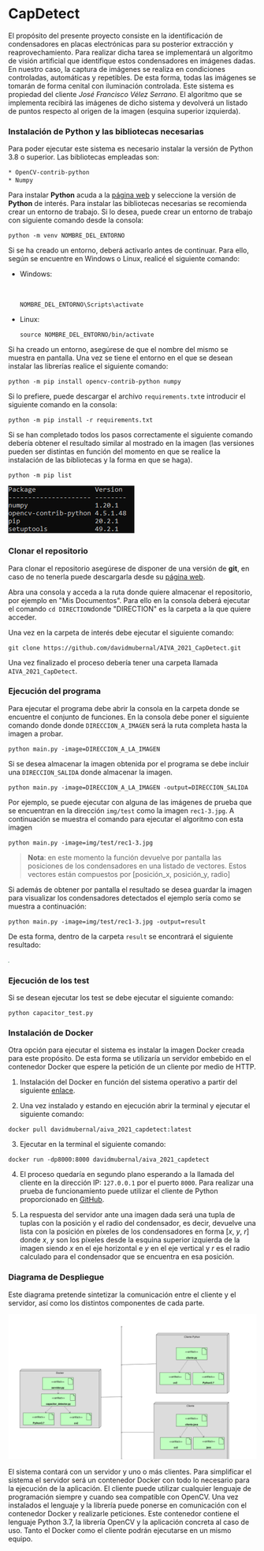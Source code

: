 # CapDetect

El propósito del presente proyecto consiste en la identificación de condensadores en placas electrónicas para su posterior extracción y reaprovechamiento. Para realizar dicha tarea se implementará un algoritmo de visión artificial que identifique estos condensadores en imágenes dadas.
En nuestro caso, la captura de imágenes se realiza en condiciones controladas, automáticas y repetibles. De esta forma, todas las imágenes se tomarán de forma cenital con iluminación controlada. Este sistema es propiedad del cliente _José Francisco Vélez Serrano_. El algoritmo que se implementa recibirá las imágenes de dicho sistema y devolverá un listado de puntos respecto al origen de la imagen (esquina superior izquierda).

### Instalación de Python y las bibliotecas necesarias

Para poder ejecutar este sistema es necesario instalar la versión de Python 3.8 o superior. Las bibliotecas empleadas son:

	* OpenCV-contrib-python
	* Numpy

Para instalar __Python__ acuda a la [página web](https://www.python.org/downloads/) y seleccione la versión de __Python__ de interés.
Para instalar las bibliotecas necesarias se recomienda crear un entorno de trabajo. Si lo desea, puede crear un entorno de trabajo con siguiente comando desde la consola:

```
python -m venv NOMBRE_DEL_ENTORNO
```

Si se ha creado un entorno, deberá activarlo antes de continuar. Para ello, según se encuentre en Windows o Linux, realicé el siguiente comando:

* Windows:

  ​	

  ```
  NOMBRE_DEL_ENTORNO\Scripts\activate
  ```

* Linux:

  ```
  source NOMBRE_DEL_ENTORNO/bin/activate
  ```

Si ha creado un entorno, asegúrese de que el nombre del mismo se muestra en pantalla. Una vez se tiene el entorno en el que se desean instalar las librerías realice el siguiente comando:

```
python -m pip install opencv-contrib-python numpy
```

Si lo prefiere, puede descargar el archivo `requirements.txt`e introducir el siguiente comando en la consola:

```
python -m pip install -r requirements.txt
```

Si se han completado todos los pasos correctamente el siguiente comando debería obtener el resultado similar al mostrado en la imagen (las versiones pueden ser distintas en función del momento en que se realice la instalación de las bibliotecas y la forma en que se haga).

```
python -m pip list
```

![image-20210406133110554](img/README/console_output.png)

### Clonar el repositorio

Para clonar el repositorio asegúrese de disponer de una versión de __git__, en caso de no tenerla puede descargarla desde su [página web](https://git-scm.com/downloads).

Abra una consola y acceda a la ruta donde quiere almacenar el repositorio, por ejemplo en "Mis Documentos". Para ello en la consola deberá ejecutar el comando `cd DIRECTION`donde "DIRECTION" es la carpeta a la que quiere acceder.

Una vez en la carpeta de interés debe ejecutar el siguiente comando:

```
git clone https://github.com/davidmubernal/AIVA_2021_CapDetect.git
```

Una vez finalizado el proceso debería tener una carpeta llamada `AIVA_2021_CapDetect`.

### Ejecución del programa

Para ejecutar el programa debe abrir la consola en la carpeta donde se encuentre el conjunto de funciones. En la consola debe poner el siguiente comando donde donde `DIRECCION_A_IMAGEN` será la ruta completa hasta la imagen a probar.

```
python main.py -image=DIRECCION_A_LA_IMAGEN
```

Si se desea almacenar la imagen obtenida por el programa se debe incluir una `DIRECCION_SALIDA` donde almacenar la imagen.

```
python main.py -image=DIRECCION_A_LA_IMAGEN -output=DIRECCION_SALIDA
```

Por ejemplo, se puede ejecutar con alguna de las imágenes de prueba que se encuentran en la dirección `img/test` como la imagen `rec1-3.jpg`. A continuación se muestra el comando para ejecutar el algoritmo con esta imagen

```
python main.py -image=img/test/rec1-3.jpg
```

> __Nota__: en este momento la función devuelve por pantalla las posiciones de los condensadores en una listado de vectores. Estos vectores están compuestos por [posición_x, posición_y, radio]

Si además de obtener por pantalla el resultado se desea guardar la imagen para visualizar los condensadores detectados el ejemplo sería como se muestra a continuación:

```
python main.py -image=img/test/rec1-3.jpg -output=result
```

De esta forma, dentro de la carpeta `result` se encontrará el siguiente resultado:

<img src="img/README/output_image_1-3.jpg" style="zoom: 15%;" />

### Ejecución de los test

Si se desean ejecutar los test se debe ejecutar el siguiente comando:

```
python capacitor_test.py
```

### Instalación de Docker

Otra opción para ejecutar el sistema es instalar la imagen Docker creada para este propósito. De esta forma se utilizaría un servidor embebido en el contenedor Docker que espere la petición de un cliente por medio de HTTP.

1. Instalación del Docker en función del sistema operativo a partir del siguiente [enlace](https://docs.docker.com/get-docker/).

2. Una vez instalado y estando en ejecución abrir la terminal y ejecutar el siguiente comando:

  ```
  docker pull davidmubernal/aiva_2021_capdetect:latest
  ```

3. Ejecutar en la terminal el siguiente comando:

  ```
  docker run -dp8000:8000 davidmubernal/aiva_2021_capdetect
  ```

4. El proceso quedaría en segundo plano esperando a la llamada del cliente en la dirección IP:
  `127.0.0.1` por el puerto `8000`. Para realizar una prueba de funcionamiento puede utilizar el
  cliente de Python proporcionado en [GitHub](https://github.com/davidmubernal/AIVA_2021_CapDetect/blob/main/cliente.py).

5. La respuesta del servidor ante una imagen dada será una tupla de tuplas con la posición y el
radio del condensador, es decir, devuelve una lista con la posición en píxeles de los
condensadores en forma [_x_, _y_, _r_] donde _x_, _y_ son los píxeles desde la esquina superior izquierda
de la imagen siendo _x_ en el eje horizontal e _y_ en el eje vertical y _r_ es el radio calculado para
el condensador que se encuentra en esa posición.

### Diagrama de Despliegue

Este diagrama pretende sintetizar la comunicación entre el cliente y el servidor, así como los distintos
componentes de cada parte.

![](img/README/Diagrama_de_Despliegue.svg)

El sistema contará con un servidor y uno o más clientes. Para simplificar el sistema el servidor será
un contenedor Docker con todo lo necesario para la ejecución de la aplicación.
El cliente puede utilizar cualquier lenguaje de programación siempre y cuando sea compatible con
OpenCV. Una vez instalados el lenguaje y la librería puede ponerse en comunicación con el
contenedor Docker y realizarle peticiones. Este contenedor contiene el lenguaje Python 3.7, la librería
OpenCV y la aplicación concreta al caso de uso.
Tanto el Docker como el cliente podrán ejecutarse en un mismo equipo.
